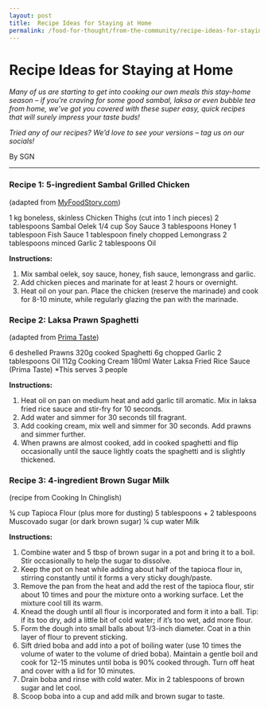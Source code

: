 ```yaml
---
layout: post
title:  Recipe Ideas for Staying at Home
permalink: /food-for-thought/from-the-community/recipe-ideas-for-staying-at-home
---
```


# Recipe Ideas for Staying at Home

_Many of us are starting to get into cooking our own meals this stay-home season – if you’re craving for some good sambal, laksa or even bubble tea from home, we’ve got you covered with these super easy, quick recipes that will surely impress your taste buds!_

_Tried any of our recipes? We’d love to see your versions – tag us on our socials!_

By SGN

<hr>

### Recipe 1: 5-ingredient Sambal Grilled Chicken 
(adapted from [MyFoodStory.com](https://myfoodstory.com/grilled-sambal-chicken-skewers-5-ingredient/))

1 kg boneless, skinless Chicken Thighs (cut into 1 inch pieces)
2 tablespoons Sambal Oelek
1/4 cup Soy Sauce
3 tablespoons Honey
1 tablespoon Fish Sauce
1 tablespoon finely chopped Lemongrass
2 tablespoons minced Garlic
2 tablespoons Oil

**Instructions:**
1.	Mix sambal oelek, soy sauce, honey, fish sauce, lemongrass and garlic. 
2.	Add chicken pieces and marinate for at least 2 hours or overnight.
3.	Heat oil on your pan. Place the chicken (reserve the marinade) and cook for 8-10 minute, while regularly glazing the pan with the marinade. 

### Recipe 2: Laksa Prawn Spaghetti 
(adapted from [Prima Taste](https://www.primataste.com/recipes/laksa-spaghetti))

6 deshelled Prawns 
320g cooked Spaghetti 
6g chopped Garlic 
2 tablespoons Oil
112g Cooking Cream
180ml Water 
Laksa Fried Rice Sauce (Prima Taste)
*This serves 3 people

**Instructions:**
1.	Heat oil on pan on medium heat and add garlic till aromatic. Mix in laksa fried rice sauce and stir-fry for 10 seconds.
2.	Add water and simmer for 30 seconds till fragrant.
3.	Add cooking cream, mix well and simmer for 30 seconds. Add prawns and simmer further.
4.	When prawns are almost cooked, add in cooked spaghetti and flip occasionally until the sauce lightly coats the spaghetti and is slightly thickened. 

### Recipe 3: 4-ingredient Brown Sugar Milk 
(recipe from Cooking In Chinglish)

3⁄4 cup Tapioca Flour (plus more for dusting)
5 tablespoons + 2 tablespoons Muscovado sugar (or dark brown sugar)
1⁄4 cup water
Milk

**Instructions:**
1.	Combine water and 5 tbsp of brown sugar in a pot and bring it to a boil. Stir occasionally to help the sugar to dissolve.
2.	Keep the pot on heat while adding about half of the tapioca flour in, stirring constantly until it forms a very sticky dough/paste.
3.	Remove the pan from the heat and add the rest of the tapioca flour, stir about 10 times and pour the mixture onto a working surface. Let the mixture cool till its warm. 
4.	Knead the dough until all flour is incorporated and form it into a ball. Tip: if its too dry, add a little bit of cold water; if it’s too wet, add more flour. 
5.	Form the dough into small balls about 1/3-inch diameter. Coat in a thin layer of flour to prevent sticking. 
6.	Sift dried boba and add into a pot of boiling water (use 10 times the volume of water to the volume of dried boba). Maintain a gentle boil and cook for 12-15 minutes until boba is 90% cooked through. Turn off heat and cover with a lid for 10 minutes. 
7.	Drain boba and rinse with cold water. Mix in 2 tablespoons of brown sugar and let cool. 
8.	Scoop boba into a cup and add milk and brown sugar to taste. 



